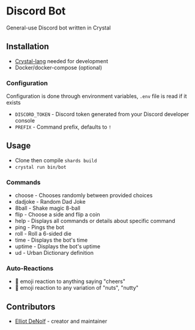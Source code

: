 # Discord Bot

General-use Discord bot written in Crystal

## Installation

- [Crystal-lang](https://crystal-lang.org/) needed for development
- Docker/docker-compose (optional)

### Configuration

Configuration is done through environment variables, `.env` file is read if it exists

- `DISCORD_TOKEN` - Discord token generated from your Discord developer console
- `PREFIX` - Command prefix, defaults to `!`

## Usage

- Clone then compile `shards build`
- `crystal run bin/bot`

### Commands

- choose - Chooses randomly between provided choices
- dadjoke - Random Dad Joke
- 8ball - Shake magic 8-ball
- flip - Choose a side and flip a coin
- help - Displays all commands or details about specific command
- ping - Pings the bot
- roll - Roll a 6-sided die
- time - Displays the bot's time
- uptime - Displays the bot's uptime
- ud - Urban Dictionary definition

### Auto-Reactions

- :beers: emoji reaction to anything saying "cheers"
- :peanuts: emoji reaction to any variation of "nuts", "nutty"

## Contributors

- [Elliot DeNolf](https://github.com/denolfe) - creator and maintainer
